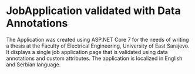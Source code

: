 # JobApplication validated with Data Annotations
The Application was created using ASP.NET Core 7 for the needs of writing a thesis at the Faculty of Electrical Engineering, University of East Sarajevo. It displays a single job application page that is validated using data annotations and custom attributes. The application is localized in English and Serbian language.
